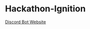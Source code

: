 # Hackathon-Ignition

[Discord Bot Website](https://immaterialshamefulruntimes.emiliacastillo.repl.co/)
